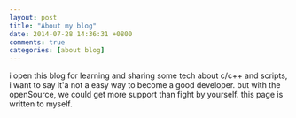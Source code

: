 ```yaml
---
layout: post
title: "About my blog"
date: 2014-07-28 14:36:31 +0800
comments: true
categories: [about blog]
---
```


  i open this blog for learning and sharing some tech about c/c++ and  scripts,
  i want to say it'a not a easy way to become a good developer.
  but with the openSource, we could get more support than fight by yourself. this page is written to myself.
